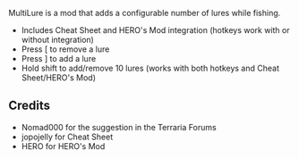 MultiLure is a mod that adds a configurable number of lures while fishing.

* Includes Cheat Sheet and HERO's Mod integration (hotkeys work with or without integration)
* Press [ to remove a lure
* Press ] to add a lure
* Hold shift to add/remove 10 lures (works with both hotkeys and Cheat Sheet/HERO's Mod)

## Credits
* Nomad000 for the suggestion in the Terraria Forums
* jopojelly for Cheat Sheet
* HERO for HERO's Mod